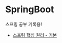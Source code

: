 # SpringBoot

스프링 공부 기록용!

- [스프링 핵심 원리 - 기본](https://github.com/Hwanjun-Koo/SpringBoot/tree/395131b1b15fb6ee6f152f6c45b9a25b45d7679c/%EC%8A%A4%ED%94%84%EB%A7%81%20%ED%95%B5%EC%8B%AC%20%EC%9B%90%EB%A6%AC%20-%20%EA%B8%B0%EB%B3%B8)
